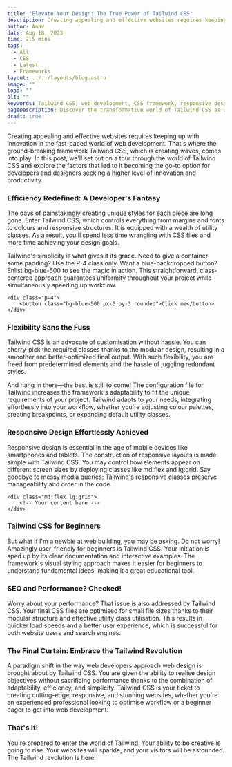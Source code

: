 ```yaml
---
title: "Elevate Your Design: The True Power of Tailwind CSS"
description: Creating appealing and effective websites requires keeping up with innovation in the fast-paced world of web development...
author: Anav
date: Aug 18, 2023
time: 2.5 mins
tags:
  - All
  - CSS
  - Latest
  - Frameworks
layout: ../../layouts/blog.astro
image: ""
load: ""
alt: ""
keywords: Tailwind CSS, web development, CSS framework, responsive design, utility classes, customization, web design, beginner-friendly, performance optimization, modern websites, coding efficiency.
pageDescription: Discover the transformative world of Tailwind CSS as we delve into its efficiency, customization, and responsive design capabilities.
draft: true
---
```


Creating appealing and effective websites requires keeping up with innovation in the fast-paced world of web development. That's where the ground-breaking framework Tailwind CSS, which is creating waves, comes into play. In this post, we'll set out on a tour through the world of Tailwind CSS and explore the factors that led to it becoming the go-to option for developers and designers seeking a higher level of innovation and productivity.

### Efficiency Redefined: A Developer's Fantasy

The days of painstakingly creating unique styles for each piece are long gone. Enter Tailwind CSS, which controls everything from margins and fonts to colours and responsive structures. It is equipped with a wealth of utility classes. As a result, you'll spend less time wrangling with CSS files and more time achieving your design goals.

Tailwind's simplicity is what gives it its grace. Need to give a container some padding? Use the P-4 class only. Want a blue-backdropped button? Enlist bg-blue-500 to see the magic in action. This straightforward, class-centered approach guarantees uniformity throughout your project while simultaneously speeding up workflow.

```
<div class="p-4">
    <button class="bg-blue-500 px-6 py-3 rounded">Click me</button>
</div>

```

### Flexibility Sans the Fuss

Tailwind CSS is an advocate of customisation without hassle. You can cherry-pick the required classes thanks to the modular design, resulting in a smoother and better-optimized final output. With such flexibility, you are freed from predetermined elements and the hassle of juggling redundant styles.

And hang in there—the best is still to come! The configuration file for Tailwind increases the framework's adaptability to fit the unique requirements of your project. Tailwind adapts to your needs, integrating effortlessly into your workflow, whether you're adjusting colour palettes, creating breakpoints, or expanding default utility classes.

### Responsive Design Effortlessly Achieved

Responsive design is essential in the age of mobile devices like smartphones and tablets. The construction of responsive layouts is made simple with Tailwind CSS. You may control how elements appear on different screen sizes by deploying classes like md:flex and lg:grid. Say goodbye to messy media queries; Tailwind's responsive classes preserve manageability and order in the code.

```
<div class="md:flex lg:grid">
    <!-- Your content here -->
</div>

```

### Tailwind CSS for Beginners

But what if I'm a newbie at web building, you may be asking. Do not worry! Amazingly user-friendly for beginners is Tailwind CSS. Your initiation is sped up by its clear documentation and interactive examples. The framework's visual styling approach makes it easier for beginners to understand fundamental ideas, making it a great educational tool.

### SEO and Performance? Checked!   

Worry about your performance? That issue is also addressed by Tailwind CSS. Your final CSS files are optimised for small file sizes thanks to their modular structure and effective utility class utilisation. This results in quicker load speeds and a better user experience, which is successful for both website users and search engines.

### The Final Curtain: Embrace the Tailwind Revolution

A paradigm shift in the way web developers approach web design is brought about by Tailwind CSS. You are given the ability to realise design objectives without sacrificing performance thanks to the combination of adaptability, efficiency, and simplicity. Tailwind CSS is your ticket to creating cutting-edge, responsive, and stunning websites, whether you're an experienced professional looking to optimise workflow or a beginner eager to get into web development.

### That's It!

You're prepared to enter the world of Tailwind. Your ability to be creative is going to rise. Your websites will sparkle, and your visitors will be astounded. The Tailwind revolution is here!




